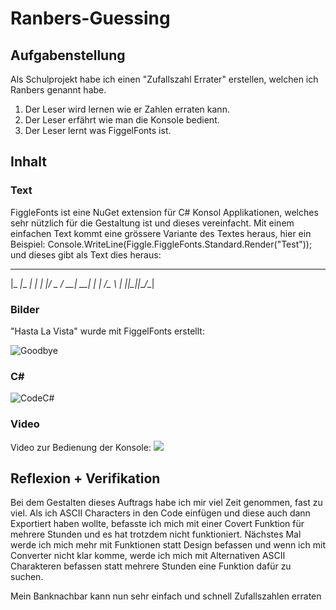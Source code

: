 # Ranbers-Guessing

## Aufgabenstellung
Als Schulprojekt habe ich einen "Zufallszahl Errater" erstellen, welchen ich Ranbers genannt habe.
1. Der Leser wird lernen wie er Zahlen erraten kann.
2. Der Leser erfährt wie man die Konsole bedient. 
3. Der Leser lernt was FiggelFonts ist.


## Inhalt
### Text

FiggleFonts ist eine NuGet extension für C# Konsol Applikationen, welches sehr nützlich für die Gestaltung ist und dieses vereinfacht. Mit einem einfachen Text kommt eine grössere Variante des Textes heraus, hier ein Beispiel: 
Console.WriteLine(Figgle.FiggleFonts.Standard.Render("Test"));
und dieses gibt als Text dies heraus:
  _____         _
 |_   _|__  ___| |_
   | |/ _ \/ __| __|
   | |  __/\__ \ |_
   |_|\___||___/\__|
   

### Bilder

"Hasta La Vista" wurde mit FiggelFonts erstellt:

![Goodbye](https://i.imgur.com/bt4dbRk.jpg)

### C#

![CodeC#](https://i.imgur.com/xqw6nB0.jpg)

### Video

Video zur Bedienung der Konsole:
[![](https://i.imgur.com/e7bpX55.jpg)](https://youtu.be/cJ4SfkW_YVM)

## Reflexion + Verifikation
Bei dem Gestalten dieses Auftrags habe ich mir viel Zeit genommen, fast zu viel. Als ich ASCII Characters in den Code einfügen und diese auch dann Exportiert haben wollte, befasste ich mich mit einer Covert Funktion für mehrere Stunden und es hat trotzdem nicht funktioniert.
Nächstes Mal werde ich mich mehr mit Funktionen statt Design befassen und wenn ich mit Converter nicht klar komme, werde ich mich mit Alternativen ASCII Charakteren befassen statt mehrere Stunden eine Funktion dafür zu suchen.


Mein Banknachbar kann nun sehr einfach und schnell Zufallszahlen erraten
